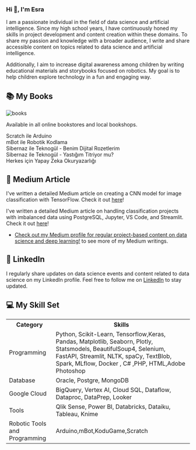 ### Hi 👋, I'm Esra

I am a passionate individual in the field of data science and artificial intelligence. Since my high school years, I have continuously honed my skills in project development and content creation within these domains. To share my passion and knowledge with a broader audience, I write and share accessible content on topics related to data science and artificial intelligence.

Additionally, I aim to increase digital awareness among children by writing educational materials and storybooks focused on robotics. My goal is to help children explore technology in a fun and engaging way.

## 📚 My Books
![books](https://github.com/esrasoylu/esrasoylu/assets/36362262/67ad1f27-1d53-4d02-aa96-f9d971341594)


Available in all online bookstores and local bookshops.

Scratch ile Arduino<br>
mBot ile Robotik Kodlama<br>
Sibernaz ile Teknogül - Benim Dijital Rozetlerim<br>
Sibernaz ile Teknogül - Yastığım Titriyor mu?<br>
Herkes için Yapay Zeka Okuryazarlığı<br>

## 📝 Medium Article

I've written a detailed Medium article on creating a CNN model for image classification with TensorFlow. Check it out [here](https://medium.com/@esrasoylu/creating-a-cnn-model-for-image-classification-with-tensorflow-49b84be8c12a)!

I've written a detailed Medium article on handling classification projects with imbalanced data using PostgreSQL, Jupyter, VS Code, and Streamlit. Check it out [here](https://medium.com/@esrasoylu/classification-project-with-imbalanced-data-creation-with-postgresql-jupyter-vs-code-streamlit-1cf36da573e8)!

- [Check out my Medium profile for regular project-based content on data science and deep learning!](https://medium.com/@esrasoylu) to see more of my Medium writings.

## 💼 LinkedIn

I regularly share updates on data science events and content related to data science on my LinkedIn profile. Feel free to follow me on [LinkedIn](https://www.linkedin.com/in/esra-soylu/) to stay updated.

<h2>💻 My Skill Set</h2>

<table>
  <tr>
    <th>Category</th>
    <th>Skills</th>
  </tr>
  <tr>
    <td>Programming</td>
    <td>Python, Scikit-Learn, Tensorflow,Keras, Pandas, Matplotlib, Seaborn, Plotly, Statsmodels, BeautifulSoup4, Selenium, FastAPI, Streamlit, NLTK, spaCy, TextBlob, Spark, MLflow, Docker , C# ,PHP, HTML,Adobe Photoshop</td>

  </tr>
  <tr>
    <td>Database</td>
    <td>Oracle, Postgre, MongoDB</td>
  </tr>
  <tr>
    <td>Google Cloud</td>
    <td>BigQuery, Vertex AI, Cloud SQL, Dataflow, Dataproc, DataPrep, Looker</td>
  </tr>
  <tr>
    <td>Tools</td>
    <td>Qlik Sense, Power BI, Databricks, Dataiku, Tableau, Knime</td>
  </tr>
  <tr>
    <td>Robotic Tools and Programming</td>
    <td>Arduino,mBot,KoduGame,Scratch</td>
  </tr>
</table>
